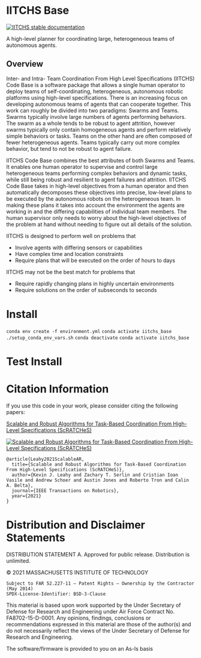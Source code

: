 # IITCHS Base

[![IITCHS stable documentation](https://img.shields.io/badge/docs-stable-blue)](https://mit-ll-trusted-autonomy.github.io/iitchs/)

A high-level planner for coordinating large, heterogeneous teams of autonomous agents.

## Overview

Inter- and Intra- Team Coordination From High Level Specifications (IITCHS) Code Base is a software package that allows a single human operator to deploy teams of self-coordinating, heterogeneous, autonomous robotic platforms using high-level specifications.
There is an increasing focus on developing autonomous teams of agents that can cooperate together. This work can roughly be divided into two paradigms: Swarms and Teams. Swarms typically involve large numbers of agents performing behaviors. The swarm as a whole tends to be robust to agent attrition, however swarms typically only contain homogeneous agents and perform relatively simple behaviors or tasks. Teams on the other hand are often composed of fewer heterogeneous agents. Teams typically carry out more complex behavior, but tend to not be robust to agent failure. 

IITCHS Code Base combines the best attributes of both Swarms and Teams. It enables one human operator to supervise and control large heterogeneous teams performing complex behaviors and dynamic tasks, while still being robust and resilient to agent failures and attrition. IITCHS Code Base takes in high-level objectives from a human operator and then automatically decomposes these objectives into precise, low-level plans to be executed by the autonomous robots on the heterogeneous team. In making these plans it takes into account the environment the agents are working in and the differing capabilities of individual team members. The human supervisor only needs to worry about the high-level objectives of the problem at hand without needing to figure out all details of the solution. 

IITCHS is designed to perform well on problems that

* Involve agents with differing sensors or capabilities
* Have complex time and location constraints
* Require plans that will be executed on the order of hours to days


IITCHS may not be the best match for problems that

* Require rapidly changing plans in highly uncertain environments
* Require solutions on the order of subseconds to seconds

# Install
`conda env create -f environment.yml`
`conda activate iitchs_base`
`./setup_conda_env_vars.sh`
`conda deactivate`
`conda activate iitchs_base`

# Test Install


# Citation Information

<!--Please use the following DOI reference number, published on Zenodo, when citing this software:-->

<!--\[INSERT HERE WHEN WE HAVE PUBLIC GITHUB REPO URL\]-->

If you use this code in your work, please consider citing the following papers:

[Scalable and Robust Algorithms for Task-Based Coordination From High-Level Specifications (ScRATCHeS)](https://ieeexplore.ieee.org/document/9663414)

[![Scalable and Robust Algorithms for Task-Based Coordination From High-Level Specifications (ScRATCHeS)](https://img.shields.io/badge/DOI-10.1109%2FTRO.2021.3130794-blue)](https://doi.org/10.1109/TRO.2021.3130794)

```
@article{Leahy2021ScalableAR,
  title={Scalable and Robust Algorithms for Task-Based Coordination From High-Level Specifications (ScRATCHeS)},
  author={Kevin J. Leahy and Zachary T. Serlin and Cristian Ioan Vasile and Andrew Schoer and Austin Jones and Roberto Tron and Calin A. Belta},
  journal={IEEE Transactions on Robotics},
  year={2021}
}
```

# Distribution and Disclaimer Statements

DISTRIBUTION STATEMENT A. Approved for public release. Distribution is unlimited.

© 2021 MASSACHUSETTS INSTITUTE OF TECHNOLOGY

    Subject to FAR 52.227-11 – Patent Rights – Ownership by the Contractor (May 2014)
    SPDX-License-Identifier: BSD-3-Clause

This material is based upon work supported by the Under Secretary of Defense for 
Research and Engineering under Air Force Contract No. FA8702-15-D-0001. Any 
opinions, findings, conclusions or recommendations expressed in this material 
are those of the author(s) and do not necessarily reflect the views of the Under 
Secretary of Defense for Research and Engineering.

The software/firmware is provided to you on an As-Is basis
